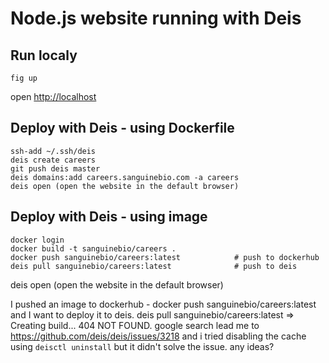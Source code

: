 # Node.js website running with Deis

## Run localy

    fig up

open [http://localhost](http://localhost)

## Deploy with Deis - using Dockerfile

    ssh-add ~/.ssh/deis
    deis create careers
    git push deis master
    deis domains:add careers.sanguinebio.com -a careers
    deis open (open the website in the default browser)

## Deploy with Deis - using image

    docker login
    docker build -t sanguinebio/careers .
    docker push sanguinebio/careers:latest            # push to dockerhub
    deis pull sanguinebio/careers:latest              # push to deis

deis open (open the website in the default browser)


I pushed an image to dockerhub - docker push sanguinebio/careers:latest and I want to deploy it to deis. deis pull sanguinebio/careers:latest => Creating build... 404 NOT FOUND. google search lead me to https://github.com/deis/deis/issues/3218 and i tried disabling the cache using `deisctl uninstall` but it didn't solve the issue. any ideas?
